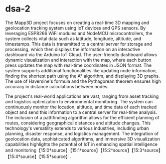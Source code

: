 # dsa-2
The Mapp3D project focuses on creating a real-time 3D mapping and geolocation tracking system using IoT devices and GPS sensors. By leveraging ESP8266 WiFi modules and NodeMCU microcontrollers, the system collects vital data such as latitude, longitude, altitude, and timestamps. This data is transmitted to a central server for storage and processing, which then displays the information on an interactive dashboard via the Arduino IoT Cloud. The user-friendly dashboard allows dynamic visualization and interaction with the map, where each button press updates the map with real-time coordinates in JSON format. The system supports additional functionalities like updating node information, finding the shortest path using the A* algorithm, and displaying 3D graphs. The use of Haversine's formula and the Pythagorean theorem ensures high accuracy in distance calculations between nodes.

The project's real-world applications are vast, ranging from asset tracking and logistics optimization to environmental monitoring. The system can continuously monitor the location, altitude, and time data of each tracked object and send this information to a central server for real-time analysis. The inclusion of a pathfinding algorithm allows for the efficient planning of routes, considering geographical distances and altitude changes. This technology's versatility extends to various industries, including urban planning, disaster response, and logistics management. The integration of geolocation data, sophisticated algorithms, and immersive 3D visualization capabilities highlights the potential of IoT in enhancing spatial intelligence and monitoring【15:0†source】【15:1†source】【15:2†source】【15:3†source】【15:4†source】【15:5†source】.
